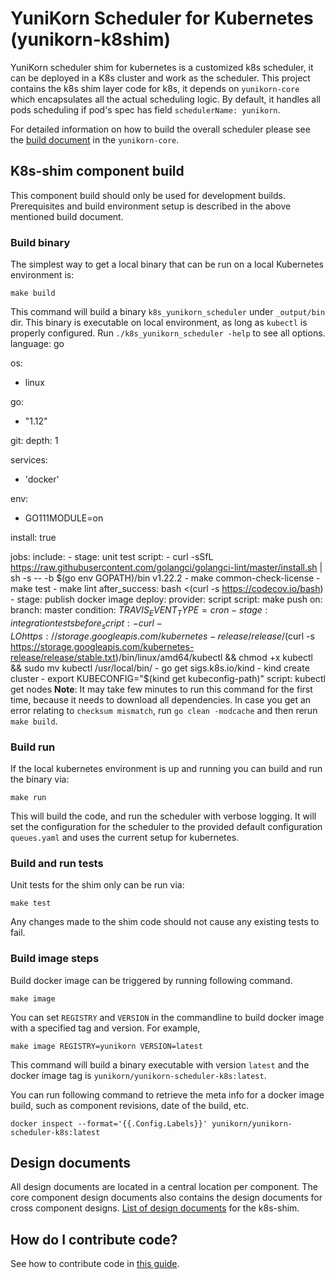 # YuniKorn Scheduler for Kubernetes (yunikorn-k8shim)

YuniKorn scheduler shim for kubernetes is a customized k8s scheduler, it can be deployed in a K8s cluster and work as the scheduler.
This project contains the k8s shim layer code for k8s, it depends on `yunikorn-core` which encapsulates all the actual scheduling logic.
By default, it handles all pods scheduling if pod's spec has field `schedulerName: yunikorn`.

For detailed information on how to build the overall scheduler please see the [build document](https://github.com/apache/incubator-yunikorn-core/blob/master/docs/developer-guide.md) in the `yunikorn-core`.

## K8s-shim component build
This component build should only be used for development builds.
Prerequisites and build environment setup is described in the above mentioned build document.

### Build binary
The simplest way to get a local binary that can be run on a local Kubernetes environment is: 
```
make build
```
This command will build a binary `k8s_yunikorn_scheduler` under `_output/bin` dir. This binary is executable on local environment, as long as `kubectl` is properly configured.
Run `./k8s_yunikorn_scheduler -help` to see all options.
language: go

os:
  - linux

go:
  - "1.12"

git:
  depth: 1

services:
  - 'docker'

env:
  - GO111MODULE=on

install: true

jobs:
  include:
    - stage: unit test
      script:
        - curl -sSfL https://raw.githubusercontent.com/golangci/golangci-lint/master/install.sh | sh -s -- -b $(go env GOPATH)/bin v1.22.2
        - make common-check-license
        - make test
        - make lint
      after_success: bash <(curl -s https://codecov.io/bash)
    - stage: publish docker image
      deploy:
        provider: script
        script: make push
        on:
          branch: master
          condition: $TRAVIS_EVENT_TYPE = cron
    - stage: integration tests
      before_script:
        - curl -LO https://storage.googleapis.com/kubernetes-release/release/$(curl -s https://storage.googleapis.com/kubernetes-release/release/stable.txt)/bin/linux/amd64/kubectl && chmod +x kubectl && sudo mv kubectl /usr/local/bin/
        - go get sigs.k8s.io/kind
        - kind create cluster
        - export KUBECONFIG="$(kind get kubeconfig-path)"
      script: kubectl get nodes
**Note**: It may take few minutes to run this command for the first time, because it needs to download all dependencies.
In case you get an error relating to `checksum mismatch`, run `go clean -modcache` and then rerun `make build`.

### Build run
If the local kubernetes environment is up and running you can build and run the binary via: 
```
make run
```
This will build the code, and run the scheduler with verbose logging. 
It will set the configuration for the scheduler to the provided default configuration `queues.yaml` and uses the current setup for kubernetes.

### Build and run tests
Unit tests for the shim only can be run via:
```
make test
```
Any changes made to the shim code should not cause any existing tests to fail.

### Build image steps
Build docker image can be triggered by running following command.

```
make image
```

You can set `REGISTRY` and `VERSION` in the commandline to build docker image with a specified tag and version. For example,
```
make image REGISTRY=yunikorn VERSION=latest
```
This command will build a binary executable with version `latest` and the docker image tag is `yunikorn/yunikorn-scheduler-k8s:latest`.

You can run following command to retrieve the meta info for a docker image build, such as component revisions, date of the build, etc.

```
docker inspect --format='{{.Config.Labels}}' yunikorn/yunikorn-scheduler-k8s:latest
```

## Design documents
All design documents are located in a central location per component. The core component design documents also contains the design documents for cross component designs.
[List of design documents](docs/design/design-index.md) for the k8s-shim.

## How do I contribute code?

See how to contribute code in [this guide](docs/how-to-contribute.md).

